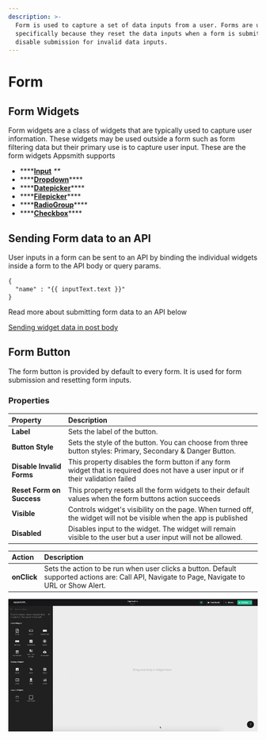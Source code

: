 ```yaml
---
description: >-
  Form is used to capture a set of data inputs from a user. Forms are used
  specifically because they reset the data inputs when a form is submitted and
  disable submission for invalid data inputs.
---
```


# Form

## Form Widgets

Form widgets are a class of widgets that are typically used to capture user information. These widgets may be used outside a form such as form filtering data but their primary use is to capture user input. These are the form widgets Appsmith supports

* \*\*\*\*[**Input**](input.md) _\*\*_
* \*\*\*\*[**Dropdown**](dropdown.md)\*\*\*\*
* \*\*\*\*[**Datepicker**](datepicker.md)\*\*\*\*
* \*\*\*\*[**Filepicker**](filepicker.md)\*\*\*\*
* \*\*\*\*[**RadioGroup**](radio.md)\*\*\*\*
* \*\*\*\*[**Checkbox**](checkbox.md)\*\*\*\*

## Sending Form data to an API

User inputs in a form can be sent to an API by binding the individual widgets inside a form to the API body or query params.

```text
{
  "name" : "{{ inputText.text }}"
}
```

Read more about submitting form data to an API below

[Sending widget data in post body](../core-concepts/apis/taking-inputs-from-widgets.md#passing-inputs-to-the-post-body)

## Form Button

The form button is provided by default to every form. It is used for form submission and resetting form inputs.

### Properties

| Property | Description |
| :--- | :--- |
| **Label** | Sets the label of the button. |
| **Button Style** | Sets the style of the button. You can choose from three button styles: Primary, Secondary & Danger Button. |
| **Disable Invalid Forms** | This property disables the form button if any form widget that is required does not have a user input or if their validation failed |
| **Reset Form on Success** | This property resets all the form widgets to their default values when the form buttons action succeeds |
| **Visible** | Controls widget's visibility on the page. When turned off, the widget will not be visible when the app is published |
| **Disabled** | Disables input to the widget. The widget will remain visible to the user but a user input will not be allowed. |

| Action | Description |
| :--- | :--- |
| **onClick** | Sets the action to be run when user clicks a button. Default supported actions are: Call API, Navigate to Page, Navigate to URL or Show Alert. |

![](../.gitbook/assets/Form.gif)

